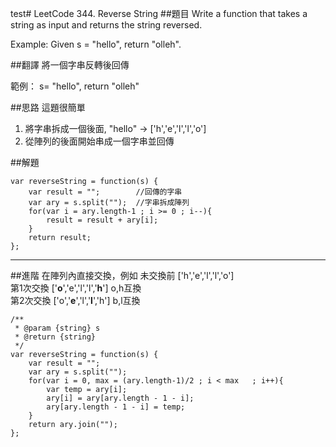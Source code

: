 test# LeetCode 344. Reverse String
##題目
Write a function that takes a string as input and returns the string reversed.

Example:
Given s = "hello", return "olleh".

##翻譯
將一個字串反轉後回傳  

範例：
s= "hello", return "olleh"

##思路
這題很簡單
1. 將字串拆成一個後面, "hello" -> ['h','e','l','l','o']
2. 從陣列的後面開始串成一個字串並回傳

##解題
```
var reverseString = function(s) {
    var result = "";        //回傳的字串
    var ary = s.split("");  //字串拆成陣列
    for(var i = ary.length-1 ; i >= 0 ; i--){
        result = result + ary[i];  
    }
    return result;
};

```



---

##進階
在陣列內直接交換，例如 
未交換前   ['h','e','l','l','o']   
第1次交換  ['**o**','e','l','l','**h**'] o,h互換  
第2次交換  ['o','**e**','l','**l**','h'] b,l互換  

```
/**
 * @param {string} s
 * @return {string}
 */
var reverseString = function(s) {
    var result = "";
    var ary = s.split("");
    for(var i = 0, max = (ary.length-1)/2 ; i < max   ; i++){
        var temp = ary[i];
        ary[i] = ary[ary.length - 1 - i];
        ary[ary.length - 1 - i] = temp;
    }
    return ary.join("");
};
```